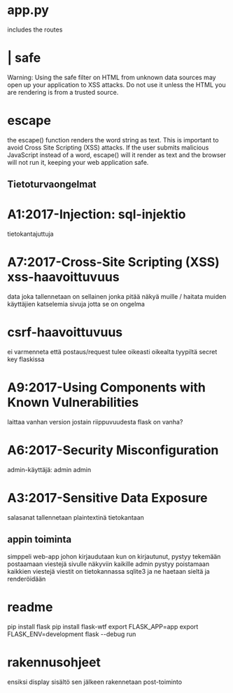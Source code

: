 # app.py
includes the routes

# | safe 
 Warning: Using the safe filter on HTML from unknown data sources may open up your application to XSS attacks. Do not use it unless the HTML you are rendering is from a trusted source.

# escape
the escape() function renders the word string as text. 
This is important to avoid Cross Site Scripting (XSS) attacks. 
If the user submits malicious JavaScript instead of a word, 
escape() will it render as text and the browser will not run it, keeping your web application safe.

## Tietoturvaongelmat

# A1:2017-Injection: sql-injektio
tietokantajuttuja

# A7:2017-Cross-Site Scripting (XSS) xss-haavoittuvuus
data joka tallennetaan on sellainen jonka pitää näkyä muille / haitata muiden käyttäjien katselemia sivuja jotta se on ongelma

# csrf-haavoittuvuus
ei varmenneta että postaus/request tulee oikeasti oikealta tyypiltä
secret key flaskissa

# A9:2017-Using Components with Known Vulnerabilities
laittaa vanhan version jostain riippuvuudesta
flask on vanha?

# A6:2017-Security Misconfiguration
admin-käyttäjä: admin admin

# A3:2017-Sensitive Data Exposure
salasanat tallennetaan plaintextinä tietokantaan


## appin toiminta
simppeli web-app johon kirjaudutaan
kun on kirjautunut, pystyy tekemään postaamaan viestejä sivulle näkyviin kaikille
admin pystyy poistamaan kaikkien viestejä
viestit on tietokannassa sqlite3 ja ne haetaan sieltä ja renderöidään

# readme
pip install flask
pip install flask-wtf
export FLASK_APP=app
export FLASK_ENV=development
flask --debug run

# rakennusohjeet
ensiksi display sisältö 
sen jälkeen rakennetaan post-toiminto